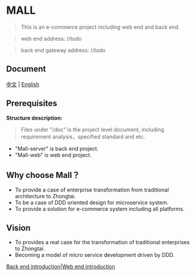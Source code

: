 # MALL

> This is an e-commerce project including web end and back end.

> web end address:  //todo

> back end gateway address: //todo

## Document
[中文](README-ZH.md) | [English](README.md)

## Prerequisites
**Structure description:**
> Files under "/doc" is the project level document, including requirement analysis，specified standard and etc.

- "Mall-server" is back end project.
- "Mall-web" is web end project.

## Why choose Mall？
- To provide a case of enterprise transformation from traditional architecture to Zhongtai.
- To be a case of DDD oriented design for microservice system.
- To provide a solution for e-commerce system including all platforms.

## Vision
- To provides a real case for the transformation of traditional enterprises to Zhongtai.
- Becoming a model of micro service development driven by DDD.


[Back end introduction](Mall-server/README.md)|[Web end introduction](Mall-web/README.md)

